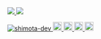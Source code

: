 <a href="https://github.com/anuraghazra/github-readme-stats">
  <img aligh="left" src="https://github-readme-stats.vercel.app/api/top-langs/?username=shimota-dev&layout=compact&theme=dark">
</a>

<a href="https://github.com/anuraghazra/github-readme-stats">
  <img aligh="left" src="https://github-readme-stats.vercel.app/api?username=shimota-dev&hide=contribs&theme=dark">
</a>

<p align="left">
  <a href="https://github.com/shimota-dev/shimota-dev/">
    <img src="https://komarev.com/ghpvc/?username=shimota-dev" alt="shimota-dev" />
  </a>
  <a href="http://twitter.com/shimota-dev">
    <img height="20" src="https://img.shields.io/twitter/follow/shimota-dev?label=Twitter&logo=twitter&style=flat" />
  </a>
  <a href="https://github.com/shimota-dev">
    <img height="20" src="https://img.shields.io/github/followers/shimota-dev?label=follow&logo=github&style=flat" />
  </a>
  <a href="http://qiita.com/shimota-dev">
    <img height="20" src="https://qiita-badge.apiapi.app/s/shimota-dev/posts.svg" />
  </a>
  <//qiita.com/shimota-dev">
    <img height="20" src="https://qiita-badge.apiapi.app/s/shimota-dev/contributions.svg" />
  </a>
</p>
